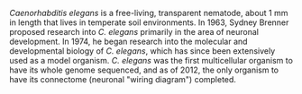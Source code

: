 [//]: # (Created by ./bin/manage_files.pl from ./species/Caenorhabditis_elegans/Caenorhabditis_elegans.about.html on Thu Jun 11 13:43:35 2020)
_Caenorhabditis elegans_ is a free-living, transparent nematode, about 1 mm in length that lives in temperate soil environments. In 1963, Sydney Brenner proposed research into _C. elegans_ primarily in the area of neuronal development. In 1974, he began research into the molecular and developmental biology of _C. elegans_, which has since been extensively used as a model organism. _C. elegans_ was the first multicellular organism to have its whole genome sequenced, and as of 2012, the only organism to have its connectome (neuronal "wiring diagram") completed.

